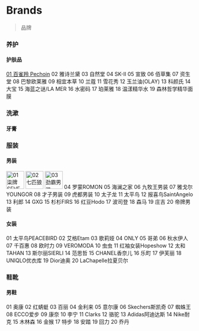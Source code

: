# Brands

> 品牌

<style>
    img{
        height: 3rem;
    }
</style>

### 养护

#### 护肤品

[01 百雀羚 Pechoin](https://www.pechoin.com/)
02 雅诗兰黛
03 自然堂
04 SK-II
05 宣致
06 佰草集
07 资生堂
08 巴黎欧莱雅
09 相宜本草
10 兰蔻
11 雪花秀
12 玉兰油(OLAY)
13 科颜氏
14 大宝
15 海蓝之谜/LA MER
16 水密码
17 珀莱雅
18 温漾精华水
19 森林哲学精华面膜

### 洗漱

#### 牙膏

### 服装

#### 男装

[![01 柒牌SEVEN](http://www.svnmdn.com/images/new_logo.png)](http://www.svnmdn.com/)
[![02 七匹狼](https://static.septwolves.com/web2024/upload/images/logoon.png)](http://www.septwolves.com/)
[![03 劲霸男装](http://image.k-boxing.com/upload/base_params/logo-200x200_edited_1528179167.jpg)](http://www.k-boxing.com/)
04 罗蒙ROMON
05 海澜之家
06 九牧王男装
07 雅戈尔YOUNGOR
08 才子男装
09 虎都男装
10 太子龙
11 太平鸟
12 报喜鸟SaintAngelo
13 利郎
14 GXG
15 杉杉FIRS
16 红豆Hodo
17 波司登
18 森马
19 庄吉
20 帝牌男装

#### 女装

01 太平鸟PEACEBIRD
02 艾格Etam
03 歌莉娅
04 ONLY
05 哥弟
06 秋水伊人
07 千百惠
08 欧时力
09 VEROMODA
10 虫虫
11 红袖女装Hopeshow
12 太和TAHAN
13 斯尔丽SIERLI
14 范思哲
15 CHANEL香奈儿
16 乐町
17 伊芙丽
18 UNIQLO优衣库
19 Dior迪奥
20 LaChapelle拉夏贝尔

### 鞋靴

#### 男鞋

01 奥康
02 红蜻蜓
03 百丽
04 金利来
05 意尔康
06 Skechers斯凯奇
07 蜘蛛王
08 ECCO爱步
09 康奈
10 李宁
11 Clarks
12 骆驼
13 Adidas阿迪达斯
14 Nike耐克
15 木林森
16 金猴
17 特步
18 安踏
19 回力
20 乔丹
